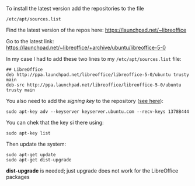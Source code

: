 
To install the latest version add the repositories to the file

    /etc/apt/sources.list

Find the latest version of the repos here: <https://launchpad.net/~libreoffice>

Go to the latest link: <https://launchpad.net/~libreoffice/+archive/ubuntu/libreoffice-5-0>

In my case I had to add these two lines to my `/etc/apt/sources.list` file:

    ## LibreOffice
    deb http://ppa.launchpad.net/libreoffice/libreoffice-5-0/ubuntu trusty main
    deb-src http://ppa.launchpad.net/libreoffice/libreoffice-5-0/ubuntu trusty main

You also need to add the _signing key_ to the repository ([see here](http://ubuntuforums.org/showthread.php?t=1263676)):

    sudo apt-key adv --keyserver keyserver.ubuntu.com --recv-keys 1378B444

You can chek that the key si there using: 

    sudo apt-key list


Then update the system: 

    sudo apt-get update
    sudo apt-get dist-upgrade
    
__dist-upgrade__ is needed; just upgrade does not work for the LibreOffice packages
